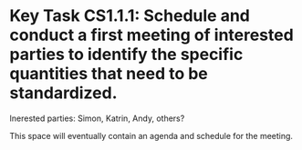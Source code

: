 # Key Task CS1.1.1:  Schedule and conduct a first meeting of interested parties to identify the specific quantities that need to be standardized.

Inerested parties: Simon, Katrin, Andy, others?

This space will eventually contain an agenda and schedule for the meeting.
